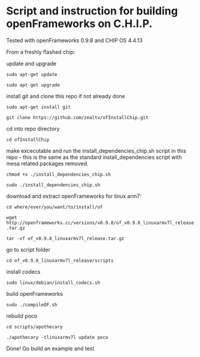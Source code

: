# Script and instruction for building openFrameworks on C.H.I.P.
Tested with openFrameworks 0.9.8 and CHIP OS 4.4.13

From a freshly flashed chip:

update and upgrade

`sudo apt-get update`

`sudo apt-get upgrade`


install git and clone this repo if not already done

`sudo apt-get install git`

`git clone https://github.com/zealtv/ofInstallChip.git`


cd into repo directory

`cd ofInstallChip`


make excecutable and run the install_dependencies_chip.sh script in this repo - this is the same as the standard install_dependencies script with mesa related packages removed.

`chmod +x ./install_dependencies_chip.sh`

`sudo ./install_dependencies_chip.sh`


download and extract openFrameworks for linux arm7:

`cd where/ever/you/want/to/install/of`

`wget http://openframeworks.cc/versions/v0.9.8/of_v0.9.8_linuxarmv7l_release.tar.gz`

`tar -xf of_v0.9.8_linuxarmv7l_release.tar.gz`


go to script folder 

`cd of_v0.9.8_linuxarmv7l_release/scripts`


install codecs 

`sudo linux/debian/install_codecs.sh`


build openFrameworks 

`sudo ./compileOF.sh`


rebuild poco 

`cd scripts/apothecary`

`./apothecary -tlinuxarmv7l update poco`


Done! Go build an example and test
